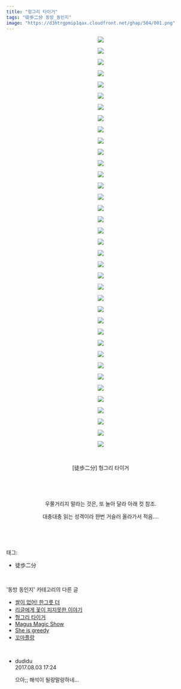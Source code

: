 ```yaml
---
title: "헝그리 타이거"
tags: "徒歩二分 동방_동인지"
image: "https://d3htrgpmip1qax.cloudfront.net/ghap/504/001.png"
---
```

<div class="article">
<p style="text-align: center; clear: none; float: none;"><img src="{{ site.imgserver5 }}/ghap/504/001.png"/></p>
<p style="text-align: center; clear: none; float: none;"><img src="{{ site.imgserver5 }}/ghap/504/002.png"/></p>
<p style="text-align: center; clear: none; float: none;"><img src="{{ site.imgserver5 }}/ghap/504/003.jpg"/></p>
<p style="text-align: center; clear: none; float: none;"><img src="{{ site.imgserver5 }}/ghap/504/004.jpg"/></p>
<p style="text-align: center; clear: none; float: none;"><img src="{{ site.imgserver5 }}/ghap/504/005.jpg"/></p>
<p style="text-align: center; clear: none; float: none;"><img src="{{ site.imgserver5 }}/ghap/504/006.jpg"/></p>
<p style="text-align: center; clear: none; float: none;"><img src="{{ site.imgserver5 }}/ghap/504/007.jpg"/></p>
<p style="text-align: center; clear: none; float: none;"><img src="{{ site.imgserver5 }}/ghap/504/008.jpg"/></p>
<p style="text-align: center; clear: none; float: none;"><img src="{{ site.imgserver5 }}/ghap/504/009.jpg"/></p>
<p style="text-align: center; clear: none; float: none;"><img src="{{ site.imgserver5 }}/ghap/504/010.jpg"/></p>
<p style="text-align: center; clear: none; float: none;"><img src="{{ site.imgserver5 }}/ghap/504/011.jpg"/></p>
<p style="text-align: center; clear: none; float: none;"><img src="{{ site.imgserver5 }}/ghap/504/012.jpg"/></p>
<p style="text-align: center; clear: none; float: none;"><img src="{{ site.imgserver5 }}/ghap/504/013.jpg"/></p>
<p style="text-align: center; clear: none; float: none;"><img src="{{ site.imgserver5 }}/ghap/504/014.jpg"/></p>
<p style="text-align: center; clear: none; float: none;"><img src="{{ site.imgserver5 }}/ghap/504/015.jpg"/></p>
<p style="text-align: center; clear: none; float: none;"><img src="{{ site.imgserver5 }}/ghap/504/016.jpg"/></p>
<p style="text-align: center; clear: none; float: none;"><img src="{{ site.imgserver5 }}/ghap/504/017.jpg"/></p>
<p style="text-align: center; clear: none; float: none;"><img src="{{ site.imgserver5 }}/ghap/504/018.jpg"/></p>
<p style="text-align: center; clear: none; float: none;"><img src="{{ site.imgserver5 }}/ghap/504/019.jpg"/></p>
<p style="text-align: center; clear: none; float: none;"><img src="{{ site.imgserver5 }}/ghap/504/020.jpg"/></p>
<p style="text-align: center; clear: none; float: none;"><img src="{{ site.imgserver5 }}/ghap/504/021.jpg"/></p>
<p style="text-align: center; clear: none; float: none;"><img src="{{ site.imgserver5 }}/ghap/504/022.jpg"/></p>
<p style="text-align: center; clear: none; float: none;"><img src="{{ site.imgserver5 }}/ghap/504/023.jpg"/></p>
<p style="text-align: center; clear: none; float: none;"><img src="{{ site.imgserver5 }}/ghap/504/024.jpg"/></p>
<p style="text-align: center; clear: none; float: none;"><img src="{{ site.imgserver5 }}/ghap/504/025.jpg"/></p>
<p style="text-align: center; clear: none; float: none;"><img src="{{ site.imgserver5 }}/ghap/504/026.jpg"/></p>
<p style="text-align: center; clear: none; float: none;"><img src="{{ site.imgserver5 }}/ghap/504/027.jpg"/></p>
<p style="text-align: center; clear: none; float: none;"><img src="{{ site.imgserver5 }}/ghap/504/028.jpg"/></p>
<p style="text-align: center; clear: none; float: none;"><img src="{{ site.imgserver5 }}/ghap/504/029.jpg"/></p>
<p style="text-align: center; clear: none; float: none;"><img src="{{ site.imgserver5 }}/ghap/504/030.jpg"/></p>
<p style="text-align: center; clear: none; float: none;"><img src="{{ site.imgserver5 }}/ghap/504/031.jpg"/></p>
<p style="text-align: center; clear: none; float: none;"><img src="{{ site.imgserver5 }}/ghap/504/032.jpg"/></p>
<p style="text-align: center; clear: none; float: none;"><img src="{{ site.imgserver5 }}/ghap/504/033.jpg"/></p>
<p style="text-align: center; clear: none; float: none;"><img src="{{ site.imgserver5 }}/ghap/504/034.jpg"/></p>
<p style="text-align: center; clear: none; float: none;"><img src="{{ site.imgserver5 }}/ghap/504/035.jpg"/></p>
<p style="text-align: center; clear: none; float: none;"><img src="{{ site.imgserver5 }}/ghap/504/036.jpg"/></p>
<p style="text-align: center; clear: none; float: none;"><img src="{{ site.imgserver5 }}/ghap/504/037.jpg"/></p>
<p style="text-align: center; clear: none; float: none;"><br/></p>
<p style="text-align: center; clear: none; float: none;">[徒歩二分] 헝그리 타이거</p>
<p style="text-align: center; clear: none; float: none;"><br/></p>
<p style="text-align: center; clear: none; float: none;"><br/></p>
<p style="text-align: center; clear: none; float: none;">우쭐거리지 말라는 것은, 또 놀아 달라 아래 컷 참조.</p>
<p style="text-align: center; clear: none; float: none;">대충대충 읽는 성격이라 한번 거슬러 올라가서 적음....</p>
<p><br/></p>
</div><br/>
<div class="tagTrail">
<p>태그: </p>
<ul>
<li>徒歩二分</li>
</ul>
</div><br/>
<div class="another">
<p>'동방 동인지' 카테고리의 다른 글</p>
<ul>
<li><a href="/ghap_506">쌀이 없어! 한그릇 더</a></li>
<li><a href="/ghap_505">리글에게 꽃이 피지못한 이야기</a></li>
<li><a href="/ghap_504">헝그리 타이거</a></li>
<li><a href="/ghap_503">Magus Magic Show</a></li>
<li><a href="/ghap_502">She is greedy</a></li>
<li><a href="/ghap_501">꼬마플랑</a></li>
</ul>
</div><br/>
<div class="cb_module cb_fluid">
<div class="cb_wrt cb_profile">
<div class="comment">
<ul>
<li class="cb_thumb_off" id="comment15051122">
<div class="cb_comment_area">
<div class="cb_info_area">
<div class="cb_section">
<span class="cb_nick_name">dudidu</span>
</div>
<div class="cb_section">
<span class="cb_date">2017.08.03 17:24 </span>
</div>
</div>
<div class="cb_dsc_comment">
<p class="cb_dsc">
											으아;; 해석이 될랑말랑하네...
										</p>
</div>
</div></li>
</ul>
</div>
</div><!-- commentList close -->
</div><br/>
